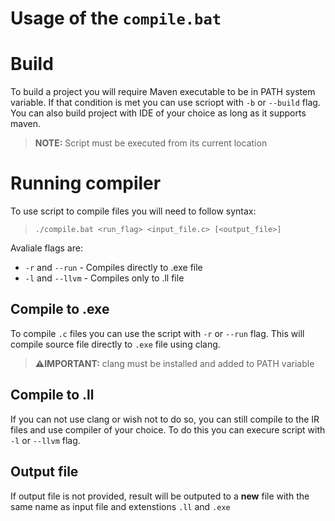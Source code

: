 # Usage of the `compile.bat`

# Build
To build a project you will require Maven executable to be in PATH system variable.
If that condition is met you can use scriopt with `-b` or `--build` flag.
You can also build project with IDE of your choice as long as it supports maven.

> __NOTE:__ Script must be executed from its current location

# Running compiler

To use script to compile files you will need to follow syntax:
> ```./compile.bat <run_flag> <input_file.c> [<output_file>]```

Avaliale flags are:
* `-r` and `--run` - Compiles directly to .exe file
* `-l` and `--llvm` - Compiles only to .ll file

## Compile to .exe
To compile `.c` files you can use the script with `-r` or `--run` flag. 
This will compile source file directly to `.exe` file using clang.
> __⚠️IMPORTANT:__ clang must be installed and added to PATH variable

## Compile to .ll
If you can not use clang or wish not to do so, you can still compile to the IR files and use compiler of your choice.
To do this you can execure script with  `-l` or `--llvm` flag. 

## Output file
If output file is not provided, result will be outputed to a **new** file with the same name as input file and extenstions `.ll` and `.exe`